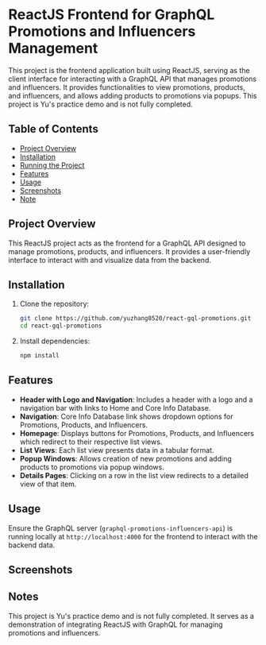 # ReactJS Frontend for GraphQL Promotions and Influencers Management

This project is the frontend application built using ReactJS, serving as the client interface for interacting with a GraphQL API that manages promotions and influencers. It provides functionalities to view promotions, products, and influencers, and allows adding products to promotions via popups. This project is Yu's practice demo and is not fully completed.

## Table of Contents

- [Project Overview](#project-overview)
- [Installation](#installation)
- [Running the Project](#running-the-project)
- [Features](#features)
- [Usage](#usage)
- [Screenshots](#screenshots)
- [Note](#note)

## Project Overview
This ReactJS project acts as the frontend for a GraphQL API designed to manage promotions, products, and influencers. It provides a user-friendly interface to interact with and visualize data from the backend.

## Installation
1. Clone the repository:
   ```bash
   git clone https://github.com/yuzhang0520/react-gql-promotions.git
   cd react-gql-promotions

2. Install dependencies:
   ```bash
   npm install

## Features
- **Header with Logo and Navigation**: Includes a header with a logo and a navigation bar with links to Home and Core Info Database.
- **Navigation**: Core Info Database link shows dropdown options for Promotions, Products, and Influencers.
- **Homepage**: Displays buttons for Promotions, Products, and Influencers which redirect to their respective list views.
- **List Views**: Each list view presents data in a tabular format.
- **Popup Windows**: Allows creation of new promotions and adding products to promotions via popup windows.
- **Details Pages**: Clicking on a row in the list view redirects to a detailed view of that item.

## Usage
Ensure the GraphQL server (`graphql-promotions-influencers-api`) is running locally at `http://localhost:4000` for the frontend to interact with the backend data.

## Screenshots

## Notes
This project is Yu's practice demo and is not fully completed. It serves as a demonstration of integrating ReactJS with GraphQL for managing promotions and influencers.   


